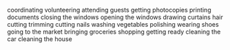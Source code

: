 coordinating
volunteering
attending guests
getting photocopies
printing documents
closing the windows
opening the windows
drawing curtains
hair cutting
trimming
cutting nails
washing vegetables
polishing
wearing shoes
going to the market
bringing groceries
shopping
getting ready
cleaning the car
cleaning the house